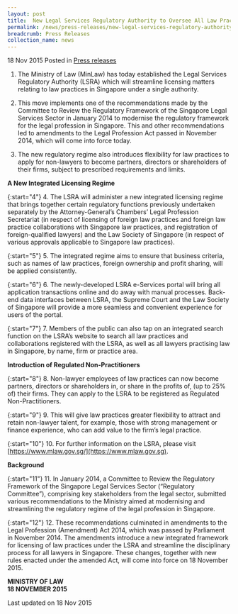 ```yaml
---
layout: post
title:  New Legal Services Regulatory Authority to Oversee All Law Practices in Singapore
permalink: /news/press-releases/new-legal-services-regulatory-authority-to-oversee-all-law-pract
breadcrumb: Press Releases
collection_name: news
---
```


18 Nov 2015 Posted in [Press releases](/news/press-releases)


1. The Ministry of Law (MinLaw) has today established the Legal Services Regulatory Authority (LSRA) which will streamline licensing matters relating to law practices in Singapore under a single authority. 


2. This move implements one of the recommendations made by the Committee to Review the Regulatory Framework of the Singapore Legal Services Sector in January 2014 to modernise the regulatory framework for the legal profession in Singapore. This and other recommendations led to amendments to the Legal Profession Act passed in November 2014, which will come into force today. 


3. The new regulatory regime also introduces flexibility for law practices to apply for non-lawyers to become partners, directors or shareholders of their firms, subject to prescribed requirements and limits.

**A New Integrated Licensing Regime**

{:start="4"}
4. The LSRA will administer a new integrated licensing regime that brings together certain regulatory functions previously undertaken separately by the Attorney-General’s Chambers’ Legal Profession Secretariat (in respect of licensing of foreign law practices and foreign law practice collaborations with Singapore law practices, and registration of foreign-qualified lawyers) and the Law Society of Singapore (in respect of various approvals applicable to Singapore law practices). 

{:start="5"}
5. The integrated regime aims to ensure that business criteria, such as names of law practices, foreign ownership and profit sharing, will be applied consistently.

{:start="6"}
6. The newly-developed LSRA e-Services portal will bring all application transactions online and do away with manual processes. Back-end data interfaces between LSRA, the Supreme Court and the Law Society of Singapore will provide a more seamless and convenient experience for users of the portal. 

{:start="7"}
7. Members of the public can also tap on an integrated search function on the LSRA’s website to search all law practices and collaborations registered with the LSRA, as well as all lawyers practising law in Singapore, by name, firm or practice area.

**Introduction of Regulated Non-Practitioners**

{:start="8"}
8. Non-lawyer employees of law practices can now become partners, directors or shareholders in, or share in the profits of, (up to 25% of) their firms. They can apply to the LSRA to be registered as Regulated Non-Practitioners.  

{:start="9"}
9. This will give law practices greater flexibility to attract and retain non-lawyer talent, for example, those with strong management or finance experience, who can add value to the firm’s legal practice.

{:start="10"}
10. For further information on the LSRA, please visit [https://www.mlaw.gov.sg/](https://www.mlaw.gov.sg).

**Background**

{:start="11"}
11. In January 2014, a Committee to Review the Regulatory Framework of the Singapore Legal Services Sector (“Regulatory Committee”), comprising key stakeholders from the legal sector, submitted various recommendations to the Ministry aimed at modernising and streamlining the regulatory regime of the legal profession in Singapore. 

{:start="12"}
12. These recommendations culminated in amendments to the Legal Profession (Amendment) Act 2014, which was passed by Parliament in November 2014. The amendments introduce a new integrated framework for licensing of law practices under the LSRA and streamline the disciplinary process for all lawyers in Singapore. These changes, together with new rules enacted under the amended Act, will come into force on 18 November 2015.

**MINISTRY OF LAW**  
**18 NOVEMBER 2015**



<p class="right-side-updated">Last updated on 18 Nov 2015</p>


